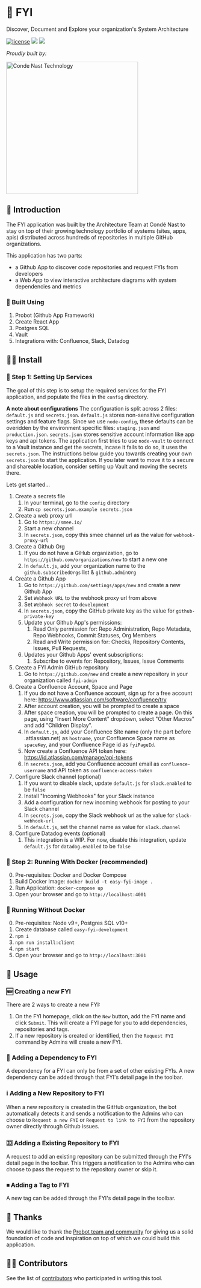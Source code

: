 # 💁 FYI

Discover, Document and Explore your organization's System Architecture

[![license](https://img.shields.io/badge/license-Apache%202.0-blue.svg?style=flat)](LICENSE) [![](http://fyi.conde.io/badge/56)](http://fyi.conde.io/link/56) [![](http://fyi.conde.io/badge/162)](http://fyi.conde.io/link/162)

_Proudly built by:_

<a href="https://technology.condenast.com"><img src="https://user-images.githubusercontent.com/1215971/35070721-3f136cdc-fbac-11e7-81b4-e3aa5cc70a17.png" title="Conde Nast Technology" width=350/></a>

## 🤔 Introduction

The FYI application was built by the Architecture Team at Condé Nast to stay on top of their growing technology portfolio of systems (sites, apps, apis) distributed across hundreds of repositories in multiple GitHub organizations.

This application has two parts:

  - a Github App to discover code repositories and request FYIs from developers
  - a Web App to view interactive architecture diagrams with system dependencies and metrics

### 🔨 Built Using

  1. Probot (Github App Framework)
  2. Create React App
  3. Postgres SQL
  4. Vault
  5. Integrations with: Confluence, Slack, Datadog

## 👨‍🔧 Install

### 🔧 Step 1: Setting Up Services
The goal of this step is to setup the required services for the FYI application, and populate the files in the `config` directory.

__A note about configurations__
The configuration is split across 2 files: `default.js` and `secrets.json`.
`default.js` stores non-sensitive configuration settings and feature flags. Since we use `node-config`, these defaults can be overidden by the environment specific files: `staging.json` and `production.json`.
`secrets.json` stores sensitive account information like app keys and api tokens. The application first tries to use `node-vault` to connect to a Vault instance and get the secrets, incase it fails to do so, it uses the `secrets.json`. The instructions below guide you towards creating your own `secrets.json` to start the application. If you later want to move it to a secure and shareable location, consider setting up Vault and moving the secrets there.

Lets get started...

  1. Create a secrets file
      1. In your terminal, go to the `config` directory
      2. Run `cp secrets.json.example secrets.json`
  2. Create a web proxy url
      1. Go to `https://smee.io/`
      2. Start a new channel
      3. In `secrets.json`, copy this smee channel url as the value for `webhook-proxy-url`
  3. Create a Github Org
      1. If you do not have a GiHub organization, go to `https://github.com/organizations/new` to start a new one
      2. In `default.js`, add your organization name to the `github.subscribedOrgs` list & `github.adminOrg`
  4. Create a Github App
      1. Go to `https://github.com/settings/apps/new` and create a new Github App
      2. Set `Webhook URL` to the webhook proxy url from above
      3. Set `Webhook secret` to `development`
      4. In `secrets.json`, copy the GitHub private key as the value for `github-private-key`
      5. Update your Github App's permissions:
          1. Read Only permission for: Repo Administration, Repo Metadata, Repo Webhooks, Commit Statuses, Org Members
          2. Read and Write permission for: Checks, Repository Contents, Issues, Pull Requests,
      6. Updates your Github Apps' event subscriptions:
          1. Subscribe to events for: Repository, Issues, Issue Comments
  5. Create a FYI Admin GitHub repository
      1. Go to `https://github.com/new` and create a new repository in your organization called `fyi-admin`
  6. Create a Confluence Account, Space and Page
      1. If you do not have a Confluence account, sign up for a free account here: https://www.atlassian.com/software/confluence/try
      2. After account creation, you will be prompted to create a space
      3. After space creation, you will be prompted to create a page. On this page, using "Insert More Content" dropdown, select "Other Macros" and add "Children Display".
      4. In `default.js`, add your Confluence Site name (only the part before .attlassian.net) as `hostname`, your Confluence Space name as `spaceKey`, and your Confluence Page id as `fyiPageId`.
      5. Now create a Confluence API token here: https://id.atlassian.com/manage/api-tokens
      6. In `secrets.json`, add you Confluence account email as `confluence-username` and API token as `confluence-access-token`
  7. Configure Slack channel (optional)
      1. If you want to disable slack, update `default.js` for `slack.enabled` to be `false`
      2. Install "Incoming Webhooks" for your Slack instance
      3. Add a configuration for new incoming webhook for posting to your Slack channel
      4. In `secrets.json`, copy the Slack webhook url as the value for `slack-webhook-url`
      5. In `default.js`, set the channel name as value for `slack.channel`
  8. Configure Datadog events (optional)
      1. This integration is a WIP. For now, disable this integration, update `default.js` for `datadog.enabled` to be `false`

### 🏃 Step 2: Running With Docker (recommended)

  0. Pre-requisites: Docker and Docker Compose
  1. Build Docker Image: `docker build -t easy-fyi-image .`
  2. Run Application: `docker-compose up`
  3. Open your browser and go to `http://localhost:4001`

### 🚶 Running Without Docker

  0. Pre-requisites: Node v9+, Postgres SQL v10+
  1. Create database called `easy-fyi-development`
  1. `npm i`
  2. `npm run install:client`
  3. `npm start`
  4. Open your browser and go to `http://localhost:3001`

## 🚀 Usage

### 🆕 Creating a new FYI

There are 2 ways to create a new FYI:

  1. On the FYI homepage, click on the `New` button, add the FYI name and click `Submit`. This will create a FYI page for you to add dependencies, repositories and tags.
  2. If a new repository is created or identified, then the `Request FYI` command by Admins will create a new FYI.

### 🔀 Adding a Dependency to FYI

A dependency for a FYI can only be from a set of other existing FYIs.
A new dependency can be added through that FYI's detail page in the toolbar.

### ℹ️ Adding a New Repository to FYI

When a new repository is created in the GitHub organization, the bot automatically detects it and sends a notification to the Admins who can choose to `Request a new FYI` or `Request to link to FYI` from the repository owner directly through Github issues.

### 🈁 Adding a Existing Repository to FYI

A request to add an existing repository can be submitted through the FYI's detail page in the toolbar. This triggers a notification to the Admins who can choose to pass the request to the repository owner or skip it.

### ⏹ Adding a Tag to FYI

A new tag can be added through the FYI's detail page in the toolbar.

## 🙏 Thanks

We would like to thank the [Probot team and community](https://probot.github.io/) for giving us a solid foundation of code and inspiration on top of which we could build this application.

## 👨‍🏭 Contributors

See the list of [contributors](https://github.com/CondeNast/fyi/contributors) who participated in writing this tool.
